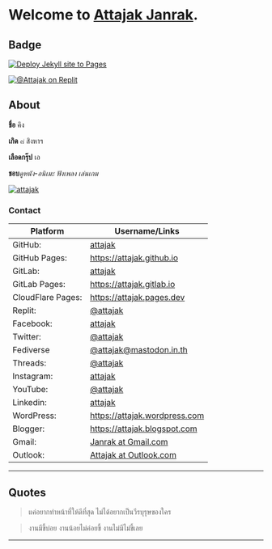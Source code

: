 # Welcome to [Attajak Janrak](https://attajak.github.io).

## Badge
[![Deploy Jekyll site to Pages](https://github.com/attajak/attajak.github.io/actions/workflows/jekyll.yml/badge.svg)](https://github.com/attajak/attajak.github.io/actions/workflows/jekyll.yml)

[![@Attajak on Replit](https://replit.com/badge?caption=Projects%20on%20Replit)](https://replit.com/@attajak)

## About

**ชื่อ** คิง

**เกิด** ๘ สิงหาฯ

**เลือดกรุ๊ป** เอ

**ชอบ**_ดูหนัง-อนิเมะ_ _ฟังเพลง_ _เล่นเกม_

[![attajak](https://attajak.github.io/assets/images/attajak.jpg)](https://attajak.github.io)

### Contact

Platform | Username/Links
--- | ---
GitHub: | [attajak](https://github.com/attajak)
GitHub Pages: | <https://attajak.github.io>
GitLab: | [attajak](https://gitlab.com/attajak)
GitLab Pages: | <https://attajak.gitlab.io>
CloudFlare Pages: | <https://attajak.pages.dev>
Replit: | [@attajak](https://replit.com/@attajak)
Facebook: | [attajak](https://facebook.com/attajak)
Twitter: | [@attajak](https://twitter.com/attajak)
Fediverse | [@attajak@mastodon.in.th](https://mastodon.in.th/@attajak)
Threads: | [@attajak](https://www.threads.net/@attajak)
Instagram: | [attajak](https://instagram.com/attajak)
YouTube: | [@attajak](https://youtube.com/@attajak)
Linkedin: | [attajak](https:/linkedin.com/in/attajak)
WordPress: | <https://attajak.wordpress.com>
Blogger: | <https://attajak.blogspot.com>
Gmail: | [Janrak at Gmail.com](mailto:janrak@gmail.com)
Outlook: | [Attajak at Outlook.com](mailto:attajak@outlook.com)

---

## Quotes

> แค่อยากทำหน้าที่ให้ดีที่สุด ไม่ได้อยากเป็นวีรบุรุษของใคร

> งานมีขี้บ่อย งานน้อยไม่ค่อยขี้ งานไม่มีไม่ขี้เลย

---
<!--
## [@attajak](https://github.com/attajak)

- 👋 Hi, I’m [@attajak](https://github.com/attajak)
- 👀 I’m interested in ...
- 🌱 I’m currently learning ...
- 💞️ I’m looking to collaborate on ...
- 📫 How to reach me ... [Follow or Contact](#contact) <janrak@gmail.com>
-->
<!---
attajak/attajak is a ✨ special ✨ repository because its `README.md` (this file) appears on your GitHub profile.
You can click the Preview link to take a look at your changes.
--->

